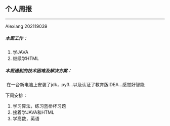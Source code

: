 ## 个人周报

***

Alexiang 202119039

##### 本周工作：

1. 学JAVA
2. 继续学HTML

##### 本周遇到的技术困难及解决方案：

​			在一台新电脑上安装了jdk，py3…以及认证了教育版IDEA…感觉好智能

下周安排：

1. 学习算法，练习蓝桥杯习题
1. 接着学JAVA和HTML
2. 学高数，英语